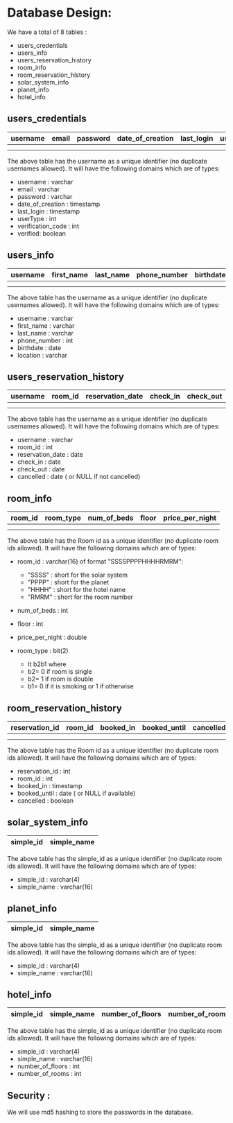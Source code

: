 # Database Design:
We have a total of 8 tables : 
- users_credentials
- users_info
- users_reservation_history
- room_info
- room_reservation_history
- solar_system_info
- planet_info
- hotel_info

## users_credentials 

| username      | email | password   | date_of_creation | last_login | userType | verification_code | verified
| :---:        |    :----:   |          :---: |  :---:        |    :----:   |          :---: | :---: | :---: |
|       |        |   | | | |
|       |        |   | | | |

The above table has the username as a unique identifier (no duplicate usernames allowed). It will have the following domains which are of types:
- username : varchar
- email : varchar
- password : varchar
- date_of_creation : timestamp
- last_login : timestamp
- userType : int  
- verification_code : int
- verified: boolean


## users_info

| username      | first_name | last_name   | phone_number | birthdate | location
| :---:        |    :----:   |          :---: |  :---:        |    :----:   |          :---: |
|       |        |   | | | |
|       |        |   | | | |

The above table has the username as a unique identifier (no duplicate usernames allowed). It will have the following domains which are of types:
- username : varchar
- first_name : varchar
- last_name : varchar
- phone_number : int
- birthdate : date
- location : varchar


## users_reservation_history

| username      | room_id | reservation_date   | check_in | check_out | cancelled
| :---:        |    :----:   |          :---: |  :---:        |    :----:   |          :---: |
|       |        |   | | | |
|       |        |   | | | |

The above table has the username as a unique identifier (no duplicate usernames allowed). It will have the following domains which are of types:
- username : varchar
- room_id : int
- reservation_date : date
- check_in : date
- check_out : date
- cancelled : date ( or NULL if not cancelled)


## room_info

| room_id      |room_type| num_of_beds| floor   | price_per_night  
 :----:   |   :---: |   :---: |  :---:        |    :----:   |          
|       |        |   | | | |
|       |        |   | | | |

The above table has the Room id as a unique identifier (no duplicate room ids allowed). It will have the following domains which are of types:
- room_id : varchar(16) of format "SSSSPPPPHHHHRMRM":
    - "SSSS" : short for the solar system
    - "PPPP" : short for the planet
    - "HHHH" : short for the hotel name
    - "RMRM" : short for the room number
- num_of_beds : int
- floor : int
- price_per_night  : double

- room_type : bit(2)
    - It b2b1 where
    - b2= 0 if room is single
    - b2= 1 if room is double
    - b1= 0 if it is smoking or 1 if otherwise

## room_reservation_history

| reservation_id     | room_id| booked_in | booked_until | cancelled
| :---:        |    :----:  |          :---:  |          :---: |  :---:        |        
|       |        |   | |
|       |        |   | | 

The above table has the Room id as a unique identifier (no duplicate room ids allowed). It will have the following domains which are of types:
- reservation_id : int
- room_id : int
- booked_in : timestamp
- booked_until : date ( or NULL if available)
- cancelled : boolean


## solar_system_info

| simple_id     | simple_name
| :---:        |    :----:  |        

The above table has the simple_id as a unique identifier (no duplicate room ids allowed). It will have the following domains which are of types:
- simple_id : varchar(4)
- simple_name : varchar(16)

## planet_info

| simple_id     | simple_name
| :---:        |    :----:  |        

The above table has the simple_id as a unique identifier (no duplicate room ids allowed). It will have the following domains which are of types:
- simple_id : varchar(4)
- simple_name : varchar(16)


## hotel_info

| simple_id     | simple_name | number_of_floors|number_of_rooms
| :---:        |    :----:  |     :----:  |  :----:  |  

The above table has the simple_id as a unique identifier (no duplicate room ids allowed). It will have the following domains which are of types:
- simple_id : varchar(4)
- simple_name : varchar(16)
- number_of_floors : int 
- number_of_rooms : int 



## Security : 
We will use md5 hashing to store the passwords in the database.

